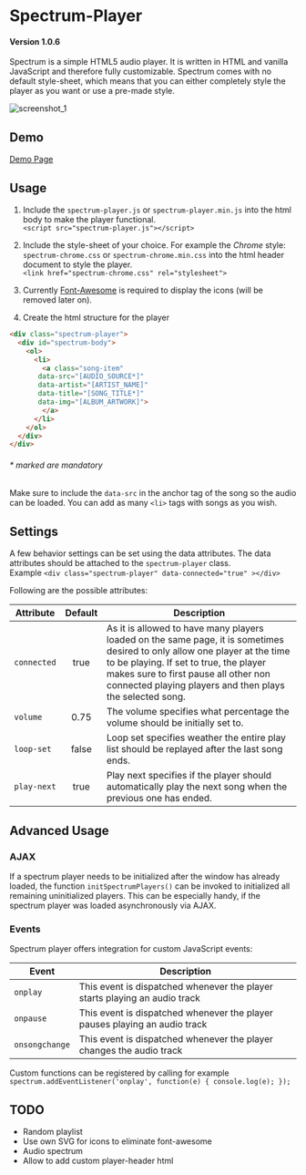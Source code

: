 # Spectrum-Player 
#### Version 1.0.6

Spectrum is a simple HTML5 audio player. It is written in HTML and vanilla JavaScript and therefore fully customizable. Spectrum comes with no default style-sheet, which means that you can either completely style the player as you want or use a pre-made style.

![screenshot_1](https://user-images.githubusercontent.com/7956606/47385654-f1badc00-d70a-11e8-80f6-75962f9036f8.png)




## Demo

[Demo Page](https://haeri.github.io/Spectrum-Player/docs)



## Usage

1. Include the `spectrum-player.js` or `spectrum-player.min.js` into the html body to make the player functional.  
`<script src="spectrum-player.js"></script>`

2. Include the style-sheet of your choice. For example the *Chrome* style: `spectrum-chrome.css` or `spectrum-chrome.min.css` into the html header document to style the player.  
`<link href="spectrum-chrome.css" rel="stylesheet">`

3. Currently [Font-Awesome](https://fontawesome.com/how-to-use/on-the-web/setup/getting-started?using=web-fonts-with-css) is required to display the icons (will be removed later on). 

4. Create the html structure for the player
```html
<div class="spectrum-player">
  <div id="spectrum-body">
    <ol>
      <li>
        <a class="song-item" 
	   data-src="[AUDIO_SOURCE*]" 
	   data-artist="[ARTIST_NAME]" 
	   data-title="[SONG_TITLE*]" 
	   data-img="[ALBUM_ARTWORK]">
        </a>
      </li>
    </ol>
  </div>
</div>
```
###### * marked are mandatory
Make sure to include the `data-src` in the anchor tag of the song so the audio can be loaded. You can add as many `<li>` tags with songs as you wish.


## Settings

A few behavior settings can be set using the data attributes. The data attributes should be attached to the `spectrum-player` class.  
Example `<div class="spectrum-player" data-connected="true" ></div>`

Following are the possible attributes:

| Attribute | Default | Description |
| --- | :---: | --- |
| `connected` | true | As it is allowed to have many players loaded on the same page, it is sometimes desired to only allow one player at the time to be playing. If set to true, the player makes sure to first pause all other non connected playing players and then plays the selected song. |
| `volume` | 0.75 | The volume specifies what percentage the volume should be initially set to. |
| `loop-set` | false | Loop set specifies weather the entire play list should be replayed after the last song ends. |
| `play-next` | true | Play next specifies if the player should automatically play the next song when the previous one has ended. |


## Advanced Usage

### AJAX
If a spectrum player needs to be initialized after the window has already loaded, the function `initSpectrumPlayers()` can be invoked to initialized all remaining uninitialized players. This can be especially handy, if the spectrum player was loaded asynchronously via AJAX.

### Events
Spectrum player offers integration for custom JavaScript events:

| Event | Description |
| --- | --- |
| `onplay` | This event is dispatched whenever the player starts playing an audio track |
| `onpause` | This event is dispatched whenever the player pauses playing an audio track |
| `onsongchange` | This event is dispatched whenever the player changes the audio track |

Custom functions can be registered by calling for example  
`spectrum.addEventListener('onplay', function(e) { console.log(e); });`



## TODO

- Random playlist
- Use own SVG for icons to eliminate font-awesome
- Audio spectrum
- Allow to add custom player-header html
